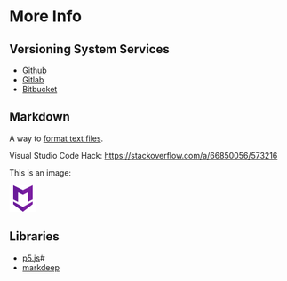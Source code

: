 # More Info

## Versioning System Services

- [Github](https://github.com/)
- [Gitlab](https://gitlab.com/)
- [Bitbucket](https://bitbucket.org/)

## Markdown

A way to [format text files](https://github.com/adam-p/markdown-here/wiki/Markdown-Cheatsheet).

Visual Studio Code Hack: https://stackoverflow.com/a/66850056/573216

This is an image:

![logo](https://github.com/adam-p/markdown-here/raw/master/src/common/images/icon48.png "Logo Title Text 1")


## Libraries

- [p5.js](https://p5js.org/)#
- [markdeep](https://casual-effects.com/markdeep/)